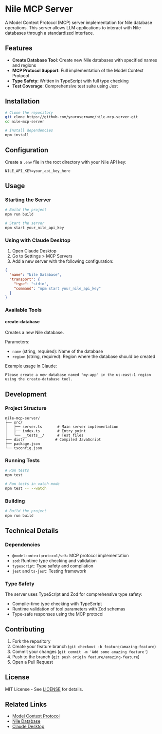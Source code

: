 # Nile MCP Server

A Model Context Protocol (MCP) server implementation for Nile database operations. This server allows LLM applications to interact with Nile databases through a standardized interface.

## Features

- **Create Database Tool**: Create new Nile databases with specified names and regions
- **MCP Protocol Support**: Full implementation of the Model Context Protocol
- **Type Safety**: Written in TypeScript with full type checking
- **Test Coverage**: Comprehensive test suite using Jest

## Installation

```bash
# Clone the repository
git clone https://github.com/yourusername/nile-mcp-server.git
cd nile-mcp-server

# Install dependencies
npm install
```

## Configuration

Create a `.env` file in the root directory with your Nile API key:

```env
NILE_API_KEY=your_api_key_here
```

## Usage

### Starting the Server

```bash
# Build the project
npm run build

# Start the server
npm start your_nile_api_key
```

### Using with Claude Desktop

1. Open Claude Desktop
2. Go to Settings > MCP Servers
3. Add a new server with the following configuration:

```json
{
  "name": "Nile Database",
  "transport": {
    "type": "stdio",
    "command": "npm start your_nile_api_key"
  }
}
```

### Available Tools

#### create-database

Creates a new Nile database.

Parameters:
- `name` (string, required): Name of the database
- `region` (string, required): Region where the database should be created

Example usage in Claude:

```
Please create a new database named "my-app" in the us-east-1 region using the create-database tool.
```

## Development

### Project Structure

```
nile-mcp-server/
├── src/
│   ├── server.ts       # Main server implementation
│   ├── index.ts        # Entry point
│   └── __tests__/      # Test files
├── dist/              # Compiled JavaScript
├── package.json
└── tsconfig.json
```

### Running Tests

```bash
# Run tests
npm test

# Run tests in watch mode
npm test -- --watch
```

### Building

```bash
# Build the project
npm run build
```

## Technical Details

### Dependencies

- `@modelcontextprotocol/sdk`: MCP protocol implementation
- `zod`: Runtime type checking and validation
- `typescript`: Type safety and compilation
- `jest` and `ts-jest`: Testing framework

### Type Safety

The server uses TypeScript and Zod for comprehensive type safety:
- Compile-time type checking with TypeScript
- Runtime validation of tool parameters with Zod schemas
- Type-safe responses using the MCP protocol

## Contributing

1. Fork the repository
2. Create your feature branch (`git checkout -b feature/amazing-feature`)
3. Commit your changes (`git commit -m 'Add some amazing feature'`)
4. Push to the branch (`git push origin feature/amazing-feature`)
5. Open a Pull Request

## License

MIT License - See [LICENSE](LICENSE) for details.

## Related Links

- [Model Context Protocol](https://modelcontextprotocol.io)
- [Nile Database](https://thenile.dev)
- [Claude Desktop](https://claude.ai) 